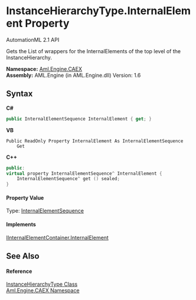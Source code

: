 # InstanceHierarchyType.InternalElement Property 
AutomationML 2.1 API 

Gets the List of wrappers for the InternalElements of the top level of the InstanceHierarchy.

**Namespace:**&nbsp;<a href="N_Aml_Engine_CAEX">Aml.Engine.CAEX</a><br />**Assembly:**&nbsp;AML.Engine (in AML.Engine.dll) Version: 1.6

## Syntax

**C#**<br />
``` C#
public InternalElementSequence InternalElement { get; }
```

**VB**<br />
``` VB
Public ReadOnly Property InternalElement As InternalElementSequence
	Get
```

**C++**<br />
``` C++
public:
virtual property InternalElementSequence^ InternalElement {
	InternalElementSequence^ get () sealed;
}
```


#### Property Value
Type: <a href="T_Aml_Engine_CAEX_InternalElementSequence">InternalElementSequence</a>

#### Implements
<a href="P_Aml_Engine_CAEX_IInternalElementContainer_InternalElement">IInternalElementContainer.InternalElement</a><br />

## See Also


#### Reference
<a href="T_Aml_Engine_CAEX_InstanceHierarchyType">InstanceHierarchyType Class</a><br /><a href="N_Aml_Engine_CAEX">Aml.Engine.CAEX Namespace</a><br />